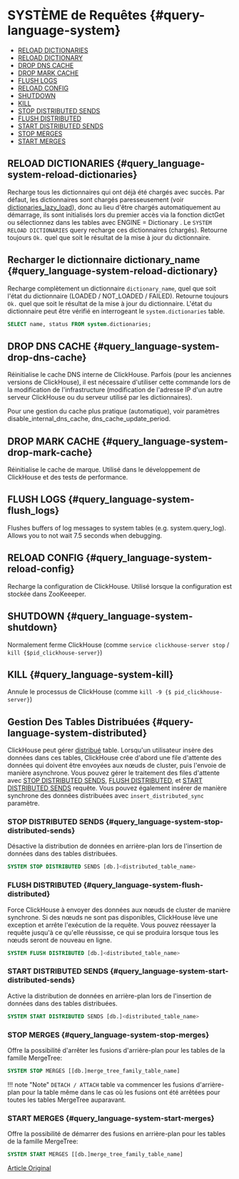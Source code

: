 # SYSTÈME de Requêtes {#query-language-system}

-   [RELOAD DICTIONARIES](#query_language-system-reload-dictionaries)
-   [RELOAD DICTIONARY](#query_language-system-reload-dictionary)
-   [DROP DNS CACHE](#query_language-system-drop-dns-cache)
-   [DROP MARK CACHE](#query_language-system-drop-mark-cache)
-   [FLUSH LOGS](#query_language-system-flush_logs)
-   [RELOAD CONFIG](#query_language-system-reload-config)
-   [SHUTDOWN](#query_language-system-shutdown)
-   [KILL](#query_language-system-kill)
-   [STOP DISTRIBUTED SENDS](#query_language-system-stop-distributed-sends)
-   [FLUSH DISTRIBUTED](#query_language-system-flush-distributed)
-   [START DISTRIBUTED SENDS](#query_language-system-start-distributed-sends)
-   [STOP MERGES](#query_language-system-stop-merges)
-   [START MERGES](#query_language-system-start-merges)

## RELOAD DICTIONARIES {#query_language-system-reload-dictionaries}

Recharge tous les dictionnaires qui ont déjà été chargés avec succès.
Par défaut, les dictionnaires sont chargés paresseusement (voir [dictionaries\_lazy\_load](../operations/server_settings/settings.md#server_settings-dictionaries_lazy_load)), donc au lieu d'être chargés automatiquement au démarrage, ils sont initialisés lors du premier accès via la fonction dictGet ou sélectionnez dans les tables avec ENGINE = Dictionary . Le `SYSTEM RELOAD DICTIONARIES` query recharge ces dictionnaires (chargés).
Retourne toujours `Ok.` quel que soit le résultat de la mise à jour du dictionnaire.

## Recharger le dictionnaire dictionary\_name {#query_language-system-reload-dictionary}

Recharge complètement un dictionnaire `dictionary_name`, quel que soit l'état du dictionnaire (LOADED / NOT\_LOADED / FAILED).
Retourne toujours `Ok.` quel que soit le résultat de la mise à jour du dictionnaire.
L'état du dictionnaire peut être vérifié en interrogeant le `system.dictionaries` table.

``` sql
SELECT name, status FROM system.dictionaries;
```

## DROP DNS CACHE {#query_language-system-drop-dns-cache}

Réinitialise le cache DNS interne de ClickHouse. Parfois (pour les anciennes versions de ClickHouse), il est nécessaire d'utiliser cette commande lors de la modification de l'infrastructure (modification de l'adresse IP d'un autre serveur ClickHouse ou du serveur utilisé par les dictionnaires).

Pour une gestion du cache plus pratique (automatique), voir paramètres disable\_internal\_dns\_cache, dns\_cache\_update\_period.

## DROP MARK CACHE {#query_language-system-drop-mark-cache}

Réinitialise le cache de marque. Utilisé dans le développement de ClickHouse et des tests de performance.

## FLUSH LOGS {#query_language-system-flush_logs}

Flushes buffers of log messages to system tables (e.g. system.query\_log). Allows you to not wait 7.5 seconds when debugging.

## RELOAD CONFIG {#query_language-system-reload-config}

Recharge la configuration de ClickHouse. Utilisé lorsque la configuration est stockée dans ZooKeeeper.

## SHUTDOWN {#query_language-system-shutdown}

Normalement ferme ClickHouse (comme `service clickhouse-server stop` / `kill {$pid_clickhouse-server}`)

## KILL {#query_language-system-kill}

Annule le processus de ClickHouse (comme `kill -9 {$ pid_clickhouse-server}`)

## Gestion Des Tables Distribuées {#query-language-system-distributed}

ClickHouse peut gérer [distribué](../operations/table_engines/distributed.md) table. Lorsqu'un utilisateur insère des données dans ces tables, ClickHouse crée d'abord une file d'attente des données qui doivent être envoyées aux nœuds de cluster, puis l'envoie de manière asynchrone. Vous pouvez gérer le traitement des files d'attente avec [STOP DISTRIBUTED SENDS](#query_language-system-stop-distributed-sends), [FLUSH DISTRIBUTED](#query_language-system-flush-distributed), et [START DISTRIBUTED SENDS](#query_language-system-start-distributed-sends) requête. Vous pouvez également insérer de manière synchrone des données distribuées avec `insert_distributed_sync` paramètre.

### STOP DISTRIBUTED SENDS {#query_language-system-stop-distributed-sends}

Désactive la distribution de données en arrière-plan lors de l'insertion de données dans des tables distribuées.

``` sql
SYSTEM STOP DISTRIBUTED SENDS [db.]<distributed_table_name>
```

### FLUSH DISTRIBUTED {#query_language-system-flush-distributed}

Force ClickHouse à envoyer des données aux nœuds de cluster de manière synchrone. Si des nœuds ne sont pas disponibles, ClickHouse lève une exception et arrête l'exécution de la requête. Vous pouvez réessayer la requête jusqu'à ce qu'elle réussisse, ce qui se produira lorsque tous les nœuds seront de nouveau en ligne.

``` sql
SYSTEM FLUSH DISTRIBUTED [db.]<distributed_table_name>
```

### START DISTRIBUTED SENDS {#query_language-system-start-distributed-sends}

Active la distribution de données en arrière-plan lors de l'insertion de données dans des tables distribuées.

``` sql
SYSTEM START DISTRIBUTED SENDS [db.]<distributed_table_name>
```

### STOP MERGES {#query_language-system-stop-merges}

Offre la possibilité d'arrêter les fusions d'arrière-plan pour les tables de la famille MergeTree:

``` sql
SYSTEM STOP MERGES [[db.]merge_tree_family_table_name]
```

!!! note "Note"
    `DETACH / ATTACH` table va commencer les fusions d'arrière-plan pour la table même dans le cas où les fusions ont été arrêtées pour toutes les tables MergeTree auparavant.

### START MERGES {#query_language-system-start-merges}

Offre la possibilité de démarrer des fusions en arrière-plan pour les tables de la famille MergeTree:

``` sql
SYSTEM START MERGES [[db.]merge_tree_family_table_name]
```

[Article Original](https://clickhouse.tech/docs/en/query_language/system/) <!--hide-->
